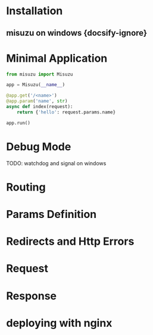 # Installation

## misuzu on windows {docsify-ignore}

# Minimal Application

```python
from misuzu import Misuzu

app = Misuzu(__name__)

@app.get('/<name>')
@app.param('name', str)
async def index(request):
    return {'hello': request.params.name}

app.run()
```

# Debug Mode
 TODO: watchdog and signal on windows

# Routing

# Params Definition

# Redirects and Http Errors

# Request

# Response

# deploying with nginx